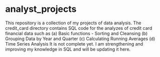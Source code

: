 # analyst_projects

This repository is a collection of my projects of data analysis. 
The credit_card directory contains SQL code for the analyzes of credit card financial data such as 
(a) Basic functions - Sorting and Cleansing
(b) Grouping Data by Year and Quarter
(c) Calculating Running Averages
(d) Time Series Analysis
It is not complete yet. I am strengthening and improving my knowledge in SQL and will be updating it here. 
